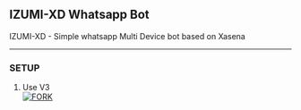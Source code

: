 
</div>
        
## IZUMI-XD Whatsapp Bot
IZUMI-XD - Simple whatsapp Multi Device bot based on 
Xasena 


***

### SETUP

1. Use V3
   <br>
<a href='https://github.com/sataniceypz/Izumi-V3' target="_blank"><img alt='FORK' src='https://img.shields.io/badge/Izumi-v3-100000?style=for-the-badge&logo=githubn&logoColor=white&labelColor=black&color=black'/></a>
